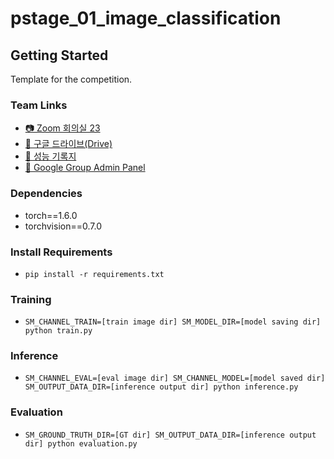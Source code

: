 # pstage_01_image_classification

## Getting Started

Template for the competition.

### Team Links
- [📷 Zoom 회의실 23](https://zoom.us/j/97196865381?pwd=ckxjdkhLV3EzSEI5L3FhNC9WaVg3dz09)
- [📂 구글 드라이브(Drive)](https://drive.google.com/drive/u/2/folders/1oI71ZYms5crDxkE1xR9LryRzn45wTP4W)
- [🧪 성능 기록지](https://docs.google.com/spreadsheets/d/1dDS188VUSZ7-l7nRtegN4KoUHEO0o0lvpu855mYHUzY/edit?usp=sharing)
- [🎯 Google Group Admin Panel](https://groups.google.com/g/temp-boostcamp-ai/members)


### Dependencies
- torch==1.6.0
- torchvision==0.7.0                                                              

### Install Requirements
- `pip install -r requirements.txt`

### Training
- `SM_CHANNEL_TRAIN=[train image dir] SM_MODEL_DIR=[model saving dir] python train.py`

### Inference
- `SM_CHANNEL_EVAL=[eval image dir] SM_CHANNEL_MODEL=[model saved dir] SM_OUTPUT_DATA_DIR=[inference output dir] python inference.py`

### Evaluation
- `SM_GROUND_TRUTH_DIR=[GT dir] SM_OUTPUT_DATA_DIR=[inference output dir] python evaluation.py`
